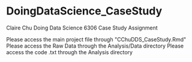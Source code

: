 # DoingDataScience_CaseStudy
Claire Chu
Doing Data Science 6306
Case Study Assignment

Please access the main project file through "CChuDDS_CaseStudy.Rmd"
Please access the Raw Data through the Analysis/Data directory
Please access the code .txt through the Analysis directory
